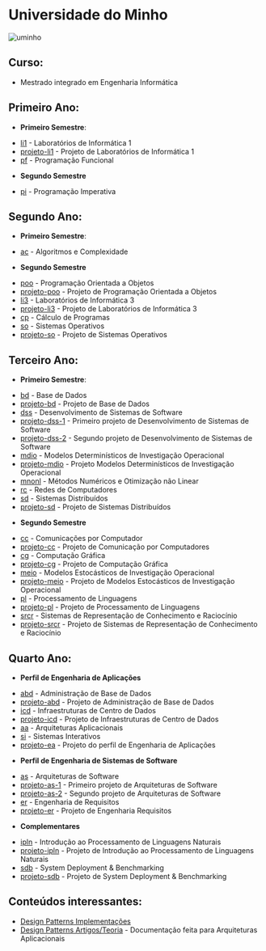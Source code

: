 # Universidade do Minho

![uminho](http://www4.di.uminho.pt/~jmf/IMAGES/um_eeng.gif)

## Curso:
- Mestrado integrado em Engenharia Informática


## Primeiro Ano:

* **Primeiro Semestre**:
- [li1](https://github.com/josepereira1/miei/tree/master/1/li1) - Laboratórios de Informática 1
- [projeto-li1](https://github.com/josepereira1/bomberman) - Projeto de Laboratórios de Informática 1
- [pf](https://github.com/josepereira1/miei/tree/master/1/pf) - Programação Funcional

* **Segundo Semestre**
- [pi](https://github.com/josepereira1/miei/tree/master/1/pi) - Programação Imperativa

## Segundo Ano:
* **Primeiro Semestre**:
- [ac](https://github.com/josepereira1/miei/tree/master/2/ac) - Algoritmos e Complexidade

* **Segundo Semestre**
- [poo](https://github.com/josepereira1/miei/tree/master/2/poo) - Programação Orientada a Objetos
- [projeto-poo](https://github.com/josepereira1/projeto-poo) - Projeto de Programação Orientada a Objetos
- [li3](https://github.com/josepereira1/miei/tree/master/2/li3) - Laboratórios de Informática 3
- [projeto-li3](https://github.com/josepereira1/stackoverflow-statistics) - Projeto de Laboratórios de Informática 3
- [cp](https://github.com/josepereira1/miei/tree/master/2/cp) - Cálculo de Programas
- [so](https://github.com/josepereira1/miei/tree/master/2/so) - Sistemas Operativos
- [projeto-so](https://github.com/josepereira1/projeto-so) - Projeto de Sistemas Operativos

## Terceiro Ano:
* **Primeiro Semestre**:
- [bd](https://github.com/josepereira1/miei/tree/master/3/bd) - Base de Dados
- [projeto-bd](https://github.com/josepereira1/database-to-technology-stores) - Projeto de Base de Dados
- [dss](https://github.com/josepereira1/miei/tree/master/3/dss) - Desenvolvimento de Sistemas de Software
- [projeto-dss-1](https://github.com/josepereira1/quotas-management) - Primeiro projeto de Desenvolvimento de Sistemas de Software
- [projeto-dss-2](https://github.com/josepereira1/car-configuration) - Segundo projeto de Desenvolvimento de Sistemas de Software
- [mdio](https://github.com/josepereira1/miei/tree/master/3/mdio) - Modelos Determinísticos de Investigação Operacional
- [projeto-mdio](https://github.com/josepereira1/projeto-mdio) - Projeto Modelos Determinísticos de Investigação Operacional
- [mnonl](https://github.com/josepereira1/miei/tree/master/3/mnonl) - Métodos Numéricos e Otimização não Linear
- [rc](https://github.com/josepereira1/miei/tree/master/3/rc) - Redes de Computadores
- [sd](https://github.com/josepereira1/miei/tree/master/3/sd) - Sistemas Distribuídos
- [projeto-sd](https://github.com/josepereira1/server-rental-simulation) - Projeto de Sistemas Distribuídos

* **Segundo Semestre**
- [cc](https://github.com/josepereira1/miei/tree/master/3/cc) - Comunicações por Computador
- [projeto-cc](https://github.com/josepereira1/computer-communication-projects) - Projeto de Comunicação por Computadores
- [cg](https://github.com/josepereira1/miei/tree/master/3/cg) - Computação Gráfica
- [projeto-cg](https://github.com/josepereira1/solar-system) - Projeto de Computação Gráfica
- [meio](https://github.com/josepereira1/miei/tree/master/3/meio) - Modelos Estocásticos de Investigação Operacional
- [projeto-meio](https://github.com/josepereira1/projeto-meio) - Projeto de Modelos Estocásticos de Investigação Operacional
- [pl](https://github.com/josepereira1/miei/tree/master/3/pl) - Processamento de Linguagens
- [projeto-pl](https://github.com/josepereira1/projeto-pl) - Projeto de Processamento de Linguagens
- [srcr](https://github.com/josepereira1/miei/tree/master/3/srcr) - Sistemas de Representação de Conhecimento e Raciocínio
- [projeto-srcr](https://github.com/josepereira1/projeto-srcr) - Projeto de Sistemas de Representação de Conhecimento e Raciocínio

## Quarto Ano:
* **Perfil de Engenharia de Aplicações**
- [abd](https://github.com/josepereira1/miei/tree/master/4/abd) - Administração de Base de Dados
- [projeto-abd](https://github.com/josepereira1/database-optimization) - Projeto de Administração de Base de Dados
- [icd](https://github.com/josepereira1/miei/tree/master/4/icd) - Infraestruturas de Centro de Dados
- [projeto-icd](https://github.com/josepereira1/tucano-infrastructure) - Projeto de Infraestruturas de Centro de Dados
- [aa](https://github.com/josepereira1/miei/tree/master/4/aa) - Arquiteturas Aplicacionais
- [si](https://github.com/josepereira1/miei/tree/master/4/si) - Sistemas Interativos
- [projeto-ea](https://github.com/josepereira1/gym-at-home) - Projeto do perfil de Engenharia de Aplicações

* **Perfil de Engenharia de Sistemas de Software**
- [as](https://github.com/josepereira1/miei/tree/master/4/as) - Arquiteturas de Software
- [projeto-as-1](https://github.com/josepereira1/trading-platform) - Primeiro projeto de Arquiteturas de Software
- [projeto-as-2](https://github.com/josepereira1/refactoring-trading-platform) - Segundo projeto de Arquiteturas de Software
- [er](https://github.com/josepereira1/miei/tree/master/4/er) - Engenharia de Requisitos
- [projeto-er](https://github.com/josepereira1/share-car) - Projeto de Engenharia Requisitos

* **Complementares**
- [ipln](https://github.com/josepereira1/miei/tree/master/4/ipln) - Introdução ao Processamento de Linguagens Naturais
- [projeto-ipln](https://github.com/josepereira1/projeto-ipln) - Projeto de Introdução ao Processamento de Linguagens Naturais
- [sdb](https://github.com/josepereira1/miei/tree/master/4/sdb) - System Deployment & Benchmarking
- [projeto-sdb](https://github.com/josepereira1/zulip-deployment) - Projeto de System Deployment & Benchmarking


## Conteúdos interessantes:
- [Design Patterns Implementações](https://github.com/josepereira1/miei/tree/master/4/as/design-patterns)
- [Design Patterns Artigos/Teoria](https://github.com/josepereira1/trabalhos-aa) - Documentação feita para Arquiteturas Aplicacionais

